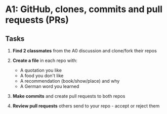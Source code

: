 # A1: GitHub, clones, commits and pull requests (PRs)

## Tasks

1. **Find 2 classmates** from the A0 discussion and clone/fork their repos

2. **Create a file** in each repo with:
   - A quotation you like
   - A food you don't like  
   - A recommendation (book/show/place) and why
   - A German word you learned

3. **Make commits** and create pull requests to both repos

4. **Review pull requests** others send to your repo - accept or reject them
